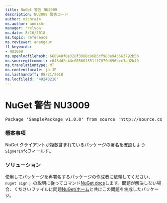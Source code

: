 ```yaml
---
title: NuGet 警告 NU3009
description: NU3009 警告コード
author: mishra14
ms.author: anmishr
manager: rrelyea
ms.date: 8/16/2018
ms.topic: reference
ms.reviewer: anangaur
f1_keywords:
- NU3009
ms.openlocfilehash: 666940f0e328f3980c8685cf983e943663792b5b
ms.sourcegitcommit: c643dd2c44e085601551ff7079d696bcc3ad2b49
ms.translationtype: MT
ms.contentlocale: ja-JP
ms.lasthandoff: 08/21/2018
ms.locfileid: "40248216"
---
```

# <a name="nuget-warning-nu3009"></a>NuGet 警告 NU3009

<pre>Package 'SamplePackage v1.0.0' from source 'http://source.com/index.json': The package signature file does not contain exactly one primary signature.</pre>

### <a name="issue"></a>懸案事項

NuGet クライアントが複数含まれているパッケージの署名を確認しよう`SignerInfo`フィールド。


### <a name="solution"></a>ソリューション

使用してパッケージを再署名するパッケージの作成者に依頼してください、 `nuget sign` 」の説明に従ってコマンド[NuGet docs](https://docs.microsoft.com/en-us/nuget/create-packages/sign-a-package)します。問題が解決しない場合、くださいファイルに問題[NuGet/ホーム](https://github.com/NuGet/Home/issues)と共にこの問題を生成したパッケージ。


